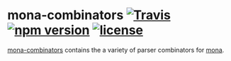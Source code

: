 # mona-combinators  [![Travis](https://img.shields.io/travis/zkat/mona-combinators.svg)]() [![npm version](https://img.shields.io/npm/v/mona-combinators.svg)]() [![license](https://img.shields.io/npm/l/mona-combinators.svg)]()

[mona-combinators](https://github.com/zkat/mona-combinators) contains the a variety of parser combinators for [mona](https://github.com/zkat/mona).
